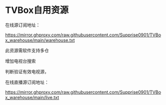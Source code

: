 # TVBox自用资源

在线源订阅地址：

https://mirror.ghproxy.com/raw.githubusercontent.com/Supprise0901/TVBox_warehouse/main/warehouse.txt

此资源需软件支持多仓

增加电视台搜索

判断验证有效电视源，

在线直播源订阅地址：

https://mirror.ghproxy.com/raw.githubusercontent.com/Supprise0901/TVBox_warehouse/main/live.txt





